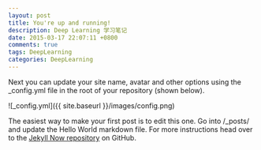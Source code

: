 ```yaml
---
layout: post
title: You're up and running!
description: Deep Learning 学习笔记
date: 2015-03-17 22:07:11 +0800
comments: true
tags: DeepLearning
categories: DeepLearning
---
```


Next you can update your site name, avatar and other options using the _config.yml file in the root of your repository (shown below).

![_config.yml]({{ site.baseurl }}/images/config.png)

The easiest way to make your first post is to edit this one. Go into /_posts/ and update the Hello World markdown file. For more instructions head over to the [Jekyll Now repository](https://github.com/barryclark/jekyll-now) on GitHub.